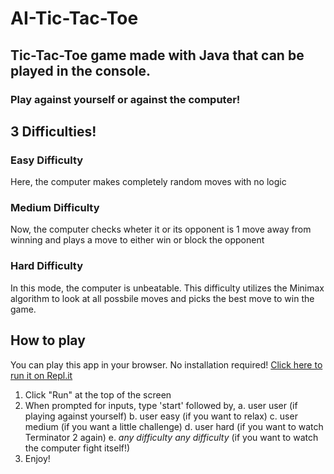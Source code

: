 # AI-Tic-Tac-Toe

## Tic-Tac-Toe game made with Java that can be played in the console. 

### Play against yourself or against the computer!

## 3 Difficulties!

### Easy Difficulty
Here, the computer makes completely random moves with no logic

### Medium Difficulty
Now, the computer checks wheter it or its opponent is 1 move away from winning and plays a move to either win or block the opponent

### Hard Difficulty
In this mode, the computer is unbeatable. This difficulty utilizes the Minimax algorithm to look at all possbile moves and picks the best move to win the game.

## How to play
You can play this app in your browser. No installation required!
[Click here to run it on Repl.it](https://replit.com/@Sleepless403/AI-Tic-Tac-Toe)

1. Click "Run" at the top of the screen
2. When prompted for inputs, type 'start' followed by, 
   a. user user (if playing against yourself)
   b. user easy (if you want to relax)
   c. user medium (if you want a little challenge)
   d. user hard (if you want to watch Terminator 2 again)
   e. *any difficulty* *any difficulty* (if you want to watch the computer fight itself!)
3. Enjoy!
